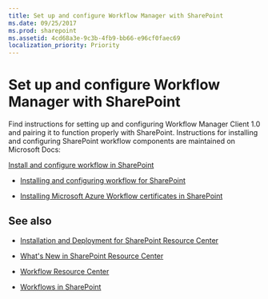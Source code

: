 ```yaml
---
title: Set up and configure Workflow Manager with SharePoint
ms.date: 09/25/2017
ms.prod: sharepoint
ms.assetid: 4cd68a3e-9c3b-4fb9-bb66-e96cf0faec69
localization_priority: Priority
---
```



# Set up and configure Workflow Manager with SharePoint
Find instructions for setting up and configuring Workflow Manager Client 1.0 and pairing it to function properly with SharePoint. 
Instructions for installing and configuring SharePoint workflow components are maintained on Microsoft Docs:
  
    
    

 [Install and configure workflow in SharePoint](https://technet.microsoft.com/library/jj658586%28v=office.15%29)
-  [Installing and configuring workflow for SharePoint](https://technet.microsoft.com/library/jj658588%28v=office.15%29)
    
  
-  [Installing Microsoft Azure Workflow certificates in SharePoint](https://technet.microsoft.com/library/jj658589%28v=office.15%29)
    
  

## See also


-  [Installation and Deployment for SharePoint Resource Center](https://technet.microsoft.com/sharepoint/fp142376)
    
  
-  [What's New in SharePoint Resource Center](https://technet.microsoft.com/sharepoint/fp142374)
    
  
-  [Workflow Resource Center](https://technet.microsoft.com/sharepoint/jj556245)
    
  
-  [Workflows in SharePoint](workflows-in-sharepoint.md)
    
  

